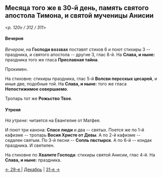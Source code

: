 
## Месяца того же в 30-й день, память святого апостола Тимона, и святой мученицы Анисии  

<*p. 120v / 312 / 311*>

#### Вечерня

*Вечером*, на **Господи воззвах** поставят стихов 6 и поют стихиры 3 -- праздника, и святого 
апостола -- другие 3, глас 8-й. На **Слава, и ныне:** праздника того же гласа **Преславная тайна**. 

Прокимен. 

На стиховне: стихиры праздника, глас 5-й **Волсви персскых цесарей**, и иные две, подобные той. 
На **Слава, и ныне:** того же гласа **Непостижимое совершаемо**. 

Тропарь тот же **Рожьство Твое**.  

#### Утреня

*На утрене*: читается на Евангелие от Матфея. 

И поют три канона: **Спасе люди** и два -- святых. 
Поется же по 1-й кафизме -- тропарь **Восия Христе от Девы**. 
А по 2-й кафизме -- седален святым. 
По 3-й песни -- **Сопль пвстырск**. 
А по 6-й -- кондак праздника. 
И светилен.   

На стиховне по **Хвалите Господа**: стихиры святой Анисии, глас 4-й. На **Слава, и ныне:** 
праздника. 

[← 29-е ](12_29_AST.ru.md) | [Декабрь](README.md#30-й) | [31-е →](12_31_AST.ru.md)
